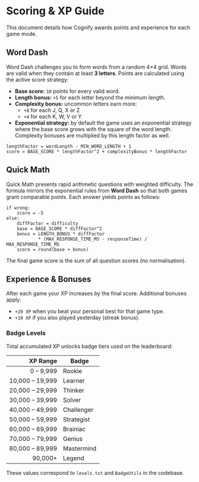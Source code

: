 # Scoring & XP Guide

This document details how Cognify awards points and experience for each game mode.

## Word Dash

Word Dash challenges you to form words from a random 4×4 grid. Words are valid when they contain at least **3 letters**. Points are calculated using the active score strategy:

- **Base score:** `10` points for every valid word.
- **Length bonus:** `+5` for each letter beyond the minimum length.
- **Complexity bonus:** uncommon letters earn more:
  - `+8` for each J, Q, X or Z
  - `+4` for each K, W, V or Y
- **Exponential strategy:** by default the game uses an exponential strategy where
  the base score grows with the square of the word length. Complexity bonuses are
  multiplied by this length factor as well.

```
lengthFactor = wordLength - MIN_WORD_LENGTH + 1
score = BASE_SCORE * lengthFactor^2 + complexityBonus * lengthFactor
```

## Quick Math

Quick Math presents rapid arithmetic questions with weighted difficulty. The
formula mirrors the exponential rules from **Word Dash** so that both games
grant comparable points. Each answer yields points as follows:

```
if wrong:
    score = -5
else:
    diffFactor = difficulty
    base = BASE_SCORE * diffFactor^2
    bonus = LENGTH_BONUS * diffFactor
            * (MAX_RESPONSE_TIME_MS - responseTime) / MAX_RESPONSE_TIME_MS
    score = round(base + bonus)
```

The final game score is the sum of all question scores (no normalisation).

## Experience & Bonuses

After each game your XP increases by the final score. Additional bonuses apply:

- `+20 XP` when you beat your personal best for that game type.
- `+10 XP` if you also played yesterday (streak bonus).

### Badge Levels

Total accumulated XP unlocks badge tiers used on the leaderboard:

| XP Range | Badge |
|---------:|-------|
| 0 – 9,999 | Rookie |
| 10,000 – 19,999 | Learner |
| 20,000 – 29,999 | Thinker |
| 30,000 – 39,999 | Solver |
| 40,000 – 49,999 | Challenger |
| 50,000 – 59,999 | Strategist |
| 60,000 – 69,999 | Brainiac |
| 70,000 – 79,999 | Genius |
| 80,000 – 89,999 | Mastermind |
| 90,000+ | Legend |

These values correspond to `levels.txt` and `BadgeUtils` in the codebase.
